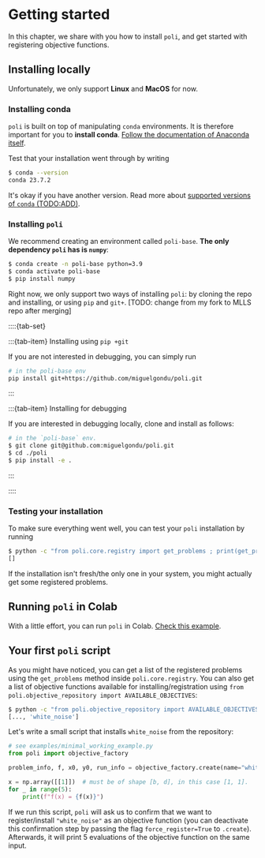 # Getting started

In this chapter, we share with you how to install `poli`, and get started with registering objective functions.

## Installing locally

Unfortunately, we only support **Linux** and **MacOS** for now.

### Installing conda

`poli` is built on top of manipulating `conda` environments. It is therefore important for you to **install conda**. [Follow the documentation of Anaconda itself](https://conda.io/projects/conda/en/latest/user-guide/install/index.html).

Test that your installation went through by writing

```bash
$ conda --version
conda 23.7.2
```

It's okay if you have another version. Read more about [supported versions of `conda` (TODO:ADD)]().

### Installing `poli`

We recommend creating an environment called `poli-base`. **The only dependency `poli` has is `numpy`**:

```bash
$ conda create -n poli-base python=3.9
$ conda activate poli-base
$ pip install numpy
```

Right now, we only support two ways of installing `poli`: by cloning the repo and installing, or using `pip` and `git+`. [TODO: change from my fork to MLLS repo after merging]

::::{tab-set}

:::{tab-item} Installing using `pip +git`

If you are not interested in debugging, you can simply run

```bash
# in the poli-base env
pip install git+https://github.com/miguelgondu/poli.git
```

:::

:::{tab-item} Installing for debugging

If you are interested in debugging locally, clone and install as follows: 

```bash
# in the `poli-base` env.
$ git clone git@github.com:miguelgondu/poli.git
$ cd ./poli
$ pip install -e .
```

:::

::::

### Testing your installation

To make sure everything went well, you can test your `poli` installation by running

```bash
$ python -c "from poli.core.registry import get_problems ; print(get_problems())"
[]
```

If the installation isn't fresh/the only one in your system, you might actually get some registered problems.

## Running `poli` in Colab

With a little effort, you can run `poli` in Colab. [Check this example](https://colab.research.google.com/drive/1-IISCebWYfu0QhuCJ11wOag8aKOiPtls).


## Your first `poli` script

As you might have noticed, you can get a list of the registered problems using the `get_problems` method inside `poli.core.registry`. You can also get a list of objective functions available for installing/registration using `from poli.objective_repository import AVAILABLE_OBJECTIVES`:

```bash
$ python -c "from poli.objective_repository import AVAILABLE_OBJECTIVES ; print(AVAILABLE_OBJECTIVES)"
[..., 'white_noise']
```

Let's write a small script that installs `white_noise` from the repository:

```python
# see examples/minimal_working_example.py
from poli import objective_factory

problem_info, f, x0, y0, run_info = objective_factory.create(name="white_noise")

x = np.array([[1]])  # must be of shape [b, d], in this case [1, 1].
for _ in range(5):
    print(f"f(x) = {f(x)}")
```

If we run this script, `poli` will ask us to confirm that we want to register/install `"white_noise"` as an objective function (you can deactivate this confirmation step by passing the flag `force_register=True` to `.create`). Afterwards, it will print 5 evaluations of the objective function on the same input.


